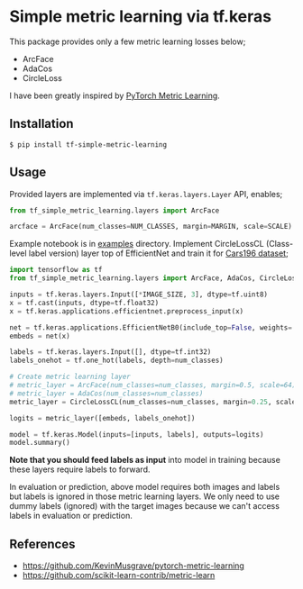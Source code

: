 # Simple metric learning via tf.keras

This package provides only a few metric learning losses below;
- ArcFace
- AdaCos
- CircleLoss

I have been greatly inspired by [PyTorch Metric Learning](https://github.com/KevinMusgrave/pytorch-metric-learning).

## Installation

``` shell
$ pip install tf-simple-metric-learning
```

## Usage

Provided layers are implemented via `tf.keras.layers.Layer` API, enables;

``` python
from tf_simple_metric_learning.layers import ArcFace

arcface = ArcFace(num_classes=NUM_CLASSES, margin=MARGIN, scale=SCALE)
```

Example notebook is in [examples](https://github.com/daigo0927/tf-simple-metric-learning/tree/develop/examples) directory. Implement CircleLossCL (Class-level label version) layer top of EfficientNet and train it for [Cars196 dataset](https://ai.stanford.edu/~jkrause/cars/car_dataset.html);

``` python
import tensorflow as tf
from tf_simple_metric_learning.layers import ArcFace, AdaCos, CircleLossCL

inputs = tf.keras.layers.Input([*IMAGE_SIZE, 3], dtype=tf.uint8)
x = tf.cast(inputs, dtype=tf.float32)
x = tf.keras.applications.efficientnet.preprocess_input(x)

net = tf.keras.applications.EfficientNetB0(include_top=False, weights='imagenet', pooling='avg')
embeds = net(x)

labels = tf.keras.layers.Input([], dtype=tf.int32)
labels_onehot = tf.one_hot(labels, depth=num_classes)

# Create metric learning layer
# metric_layer = ArcFace(num_classes=num_classes, margin=0.5, scale=64)
# metric_layer = AdaCos(num_classes=num_classes)
metric_layer = CircleLossCL(num_classes=num_classes, margin=0.25, scale=256)

logits = metric_layer([embeds, labels_onehot])

model = tf.keras.Model(inputs=[inputs, labels], outputs=logits)
model.summary()
```

**Note that you should feed labels as input** into model in training because these layers require labels to forward.

In evaluation or prediction, above model requires both images and labels but labels is ignored in those metric learning layers. We only need to use dummy labels (ignored) with the target images because we can't access labels in evaluation or prediction.

## References
- https://github.com/KevinMusgrave/pytorch-metric-learning
- https://github.com/scikit-learn-contrib/metric-learn
